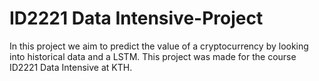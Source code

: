 # ID2221 Data Intensive-Project
In this project we aim to predict the value of a cryptocurrency by looking into historical data and a LSTM. This project was made for the course ID2221 Data Intensive at KTH.
